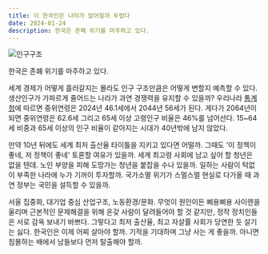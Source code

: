 ```yaml
---
title: 이 한국인은 나라가 없어질까 두렵다
date: 2024-01-24
description: 한국은 존폐 위기를 마주하고 있다.
---
```

![인구구조](https://micro.kangminsuk.com/uploads/2024/-20240124193717.png)

한국은 존폐 위기를 마주하고 있다.

세계 경제가 어떻게 흘러갈지는 몰라도 인구 구조만큼은 어떻게 변할지 예측할 수 있다. 생산인구가 가파르게 줄어드는 나라가 과연 경쟁력을 유지할 수 있을까? 우리나라 [통계청](https://kosis.kr/visual/populationKorea/PopulationDashBoardMain.do)에 따르면 중위연령은 2024년 46.1세에서  2044년 56세가 된다. 게다가 2064년이 되면 중위연령은 62.6세 그리고 65세 이상 고령인구 비율은 46%를 넘어선다. 15~64세 비중과 65세 이상의 인구 비율이 같아지는 시대가 40년밖에 남지 않았다.

만약 10년 뒤에도 세계 최저 출산율 타이틀을 지키고 있다면 어떨까. 그때도 '이 정책이 좋네, 저 정책이 좋네' 토론할 여유가 있을까. 세계 최고령 사회에 남고 싶어 할 청년은 없을 텐데. 노인 부양을 피해 도망가는 청년을 붙잡을 수나 있을까. 일하는 사람이 턱없이 부족한 나라에 누가 기꺼이 투자할까. 국가소멸 위기가 스멀스멀 현실로 다가올 때 과연 정부는 국민을 설득할 수 있을까.

서울 집중화, 대기업 중심 산업구조, 노동환경/문화. 무엇이 원인이든 삐용삐용 사이렌을 울리며 근본적인 문제해결을 위해 온갖 사람이 달려들어야 할 것 같지만, 정작 정치인들은 서로 감옥 보내기 바쁘다. 그렇다고 최저 출산율, 최고 자살률 사회가 당연한 듯 살기는 싫다. 한국인은 이제 어찌 살아야 할까. 기적을 기대하며 그냥 사는 게 좋을까. 아니면 침몰하는 배에서 남들보다 먼저 탈출해야 할까.